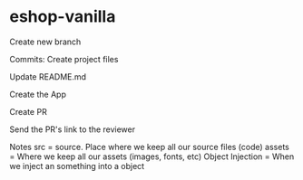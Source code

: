 # eshop-vanilla


Create new branch

Commits:
Create project files

Update README.md

Create the App

Create PR

Send the PR's link to the reviewer

Notes
src = source. Place where we keep all our source files (code)
assets = Where we keep all our assets (images, fonts, etc)
Object Injection = When we inject an something into a object
